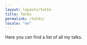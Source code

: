 ```yaml
---
layout: layouts/talks
title: Talks
permalink: /talks/
locale: "en"
---
```


Here you can find a list of all my talks.
